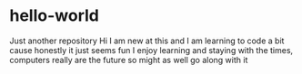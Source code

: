 # hello-world
Just another repository
Hi I am new at this and I am learning to code a bit cause honestly it just seems fun
I enjoy learning and staying with the times, computers really are the future so might as well go along with it
